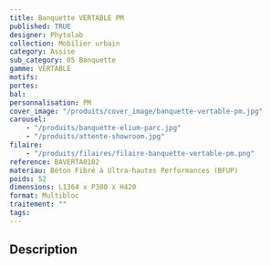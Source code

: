 ```yaml
---
title: Banquette VERTABLE PM
published: TRUE
designer: Phytolab
collection: Mobilier urbain
category: Assise
sub_category: 05 Banquette
gamme: VERTABLE
motifs:
portes:
bal:
personnalisation: PM
cover_image: "/produits/cover_image/banquette-vertable-pm.jpg"
carousel:
    - "/produits/banquette-elium-parc.jpg"
    - "/produits/attente-showroom.jpg"
filaire:
    - "/produits/filaires/filaire-banquette-vertable-pm.png"
reference: BAVERTA0102
materiau: Béton Fibré à Ultra-hautes Performances (BFUP)
poids: 52
dimensions: L1364 x P300 x H420
format: Multibloc
traitement: ""
tags:
---
```


## Description

